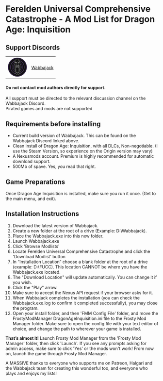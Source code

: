 # Ferelden Universal Comprehensive Catastrophe - A Mod List for Dragon Age: Inquisition

## Support Discords

<table stlyle="border: none;">
<tr>
<td><img src="https://github.com/LaughingHyena279/boston-cream-pie/blob/master/images/image_4.png?raw=true" width="64px" /></td>
<td><a href="https://discord.gg/wabbajack">Wabbajack</a></td>
</tr>
</table>

#### Do not contact mod authors directly for support.

All support must be directed to the relevant discussion channel on the Wabbajack Discord.  
Pirated games and mods are not supported

## Requirements before installing

- Current build version of Wabbajack. This can be found on the Wabbajack Discord linked above.
- Clean install of Dragon Age: Inquisition, with all DLCs, Non-negotiable. (I use the Steam Version, so experience on the Origin version may vary)
- A Nexusmods account. Premium is highly recommended for automatic download support.
- 500Mb of spave. Yes, you read that right.

## Game Preparations

Once Dragon Age Inquisition is installed, make sure you run it once. (Get to the main menu, and exit).

## Installation Instructions

1. Download the latest version of Wabbajack.
2. Create a new folder at the root of a drive (Example: D:\Wabbajack).
3. Place the Wabbajack.exe into this new folder.
4. Launch Wabbajack.exe
5. Click 'Browse Modlists'
6. Locate Ferelden Universal Comprehensive Catastrophe and click the 'Download Modlist' button
7. In “Installation Location” choose a blank folder at the root of a drive (example: D:\FUCC). This location CANNOT be where you have the Wabbajack.exe located.
8. The "Download Location" will update automatically. You can change it if you wish.
9. Click the "Play" arrow.
10. Make sure to accept the Nexus API request if your browser asks for it.
11. When Wabbajack completes the installation (you can check the Wabbajack.exe.log to confirm it completed successfully), you may close the program.
12. Open your install folder, and then 'FMM Config File' folder, and move the FrostyModManager DragonAgeInquisition.ini file to the Frosty Mod Manager folder. Make sure to open the config file with your text editor of choice, and change the path to wherever your game is installed.

**That’s almost it!** Launch Frosty Mod Manager from the 'Frosty Mod Manager' folder, then click 'Launch'. If you see any prompts asking for admin access, make sure to click 'Yes' or the mods won't work!
From now on, launch the game through Frosty Mod Manager. <br>

A MASSIVE thanks to everyone who supports me on Patreon, Halgari and the Wabbajack team for creating this wonderful too, and everyone who plays and enjoys my lists!
